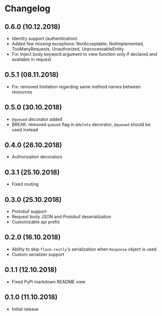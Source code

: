 # Changelog

## 0.6.0 (10.12.2018)
* Identity support (authentication)
* Added few missing exceptions: NotAcceptable, NotImplemented, TooManyRequests, Unauthorized, UnprocessableEntity
* Fix: Inject body keyword argument to view function only if declared and available in request

## 0.5.1 (08.11.2018)
* Fix: removed limitation regarding same method names between resources

## 0.5.0 (30.10.2018)
* `@queued` decorator added
* BREAK: removed `queued` flag in `@delete` decorator, `@queued` should be used instead 

## 0.4.0 (26.10.2018)
* Authorization decorators

## 0.3.1 (25.10.2018)
* Fixed routing

## 0.3.0 (25.10.2018)
* Protobuf support
* Request body JSON and Protobuf deserialization
* Customizable api prefix

## 0.2.0 (16.10.2018)
* Ability to skip `flask-restly`'s serialization when `Response` object is used
* Custom serializer support

## 0.1.1 (12.10.2018)
* Fixed PyPi markdown README view

## 0.1.0 (11.10.2018)
* Initial release
